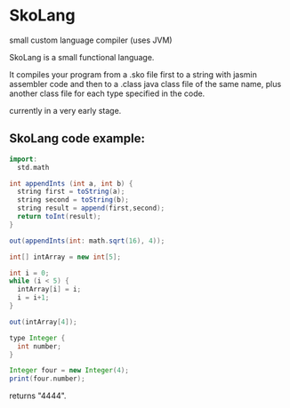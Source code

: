 # SkoLang
small custom language compiler (uses JVM)

SkoLang is a small functional language.

It compiles your program from a .sko file first to a string with jasmin
assembler code and then to a .class java class file of the same name,
plus another class file for each type specified in the code.

currently in a very early stage.

## SkoLang code example:

```groovy
import:
  std.math

int appendInts (int a, int b) {
  string first = toString(a);
  string second = toString(b);
  string result = append(first,second);
  return toInt(result);
}

out(appendInts(int: math.sqrt(16), 4));

int[] intArray = new int[5];

int i = 0;
while (i < 5) {
  intArray[i] = i;
  i = i+1;
}

out(intArray[4]);

type Integer {
  int number;
}

Integer four = new Integer(4);
print(four.number);
```
returns "4444".
